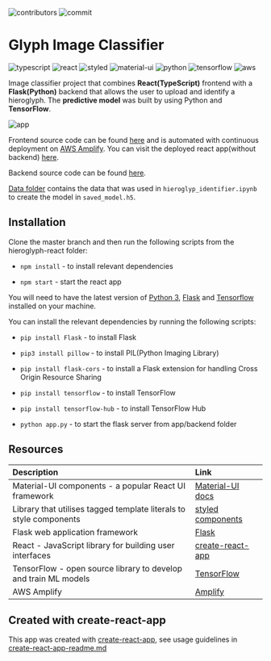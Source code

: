
![contributors](https://img.shields.io/github/contributors/XandraV/hieroglyp-image-classifier?color=gold)
![commit](https://img.shields.io/github/last-commit/XandraV/hieroglyp-image-classifier?color=cyan)


# Glyph Image Classifier

![typescript](https://img.shields.io/badge/-TypeScript-007ACC?style=flat-square&logo=typescript&logoColor=white)
![react](https://img.shields.io/badge/-React-45b8d8?style=flat-square&logo=react&logoColor=white)
![styled](https://img.shields.io/badge/-Styled_Components-db7092?style=flat-square&logo=styled-components&logoColor=white)
![material-ui](https://img.shields.io/badge/-MaterialUI-0081CB?style=flat-square&logo=material-ui&logoColor=white)
![python](https://img.shields.io/badge/-Python-3776AB?style=flat-square&logo=python&logoColor=white)
![tensorflow](https://img.shields.io/badge/-Tensorflow-FF6F00?style=flat-square&logo=Tensorflow&logoColor=white)
![aws](https://img.shields.io/badge/-Amazon%20AWS-007ACC?style=flat-square&logo=Amazon%20Aws&logoColor=white)

Image classifier project that combines **React(TypeScript)** frontend with a **Flask(Python)** backend that allows the user to upload and identify a hieroglyph. The **predictive model** was built by using Python and **TensorFlow**.

![app](https://hieroglyphidentifier.s3.eu-west-2.amazonaws.com/hieroglyph.gif)

Frontend source code can be found [here](https://github.com/XandraV/hieroglyp-image-classifier/tree/master/app/hieroglyph-react) and is automated with continuous deployment on [AWS Amplify](https://aws.amazon.com/amplify/). You can visit the deployed react app(without backend) [here](https://master.d2zd0hmxbpbx32.amplifyapp.com).

Backend source code can be found [here](https://github.com/XandraV/hieroglyp-image-classifier/tree/master/app/backend/).

[Data folder](https://github.com/XandraV/hieroglyp-image-classifier/tree/master/data) contains the data that was used in `hieroglyp_identifier.ipynb` to create the model in `saved_model.h5`.

## Installation

Clone the master branch and then run the following scripts from the hieroglyph-react folder:

- `npm install` - to install relevant dependencies

- `npm start` - start the react app

You will need to have the latest version of [Python 3](https://www.python.org/downloads/), [Flask](https://flask.palletsprojects.com/en/1.1.x/installation/) and [Tensorflow](https://www.tensorflow.org/install/) installed on your machine.

You can install the relevant dependencies by running the following scripts:
- `pip install Flask` - to install Flask

- `pip3 install pillow` - to install PIL(Python Imaging Library)

- `pip install flask-cors` - to install a Flask extension for handling Cross Origin Resource Sharing

- `pip install tensorflow` - to install TensorFlow

- `pip install tensorflow-hub` - to install TensorFlow Hub

- `python app.py` - to start the flask server from app/backend folder

## Resources

| Description                                                        | Link                                                                      |
| :----------------------------------------------------------------- | :------------------------------------------------------------------------ |
| Material-UI components - a popular React UI framework              | [Material-UI docs](https://material-ui.com/getting-started/installation/) |
| Library that utilises tagged template literals to style components | [styled components](https://styled-components.com/)                       |
| Flask web application framework                                    | [Flask](https://flask.palletsprojects.com/en/1.1.x/)                      |
| React - JavaScript library for building user interfaces            | [create-react-app](https://github.com/facebook/create-react-app)          |
|TensorFlow - open source library to develop and train ML models| [TensorFlow](https://www.tensorflow.org/) 
|AWS Amplify |  [Amplify](https://aws.amazon.com/amplify/)

## Created with create-react-app

This app was created with [create-react-app](https://github.com/facebook/create-react-app), see usage guidelines in [create-react-app-readme.md](create-react-app-readme.md)